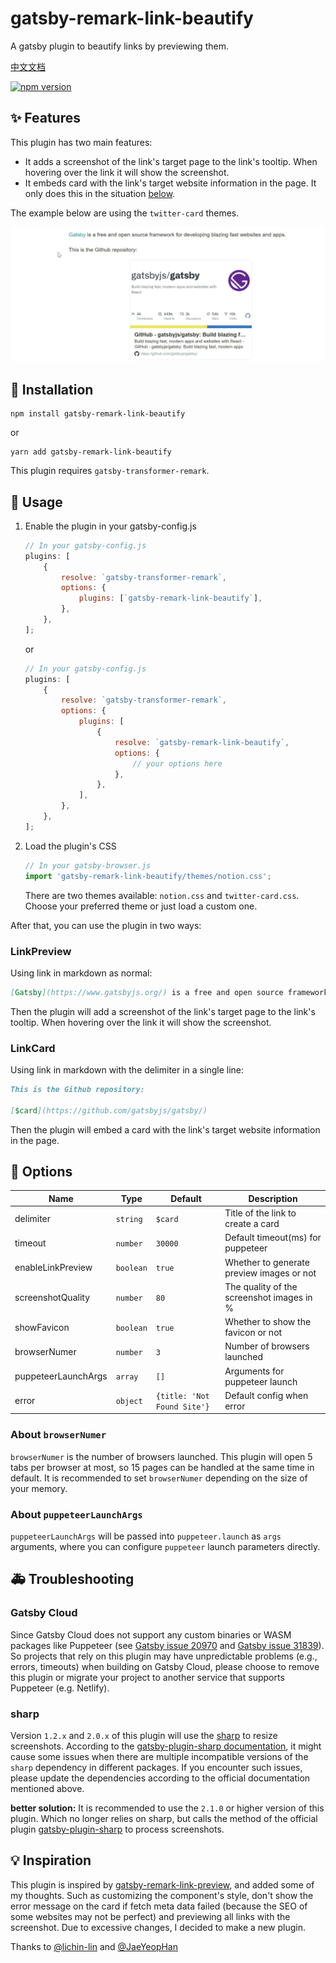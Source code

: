 # gatsby-remark-link-beautify

A gatsby plugin to beautify links by previewing them.

[中文文档](https://github.com/Talaxy009/gatsby-remark-link-beautify/blob/main/README-zh.md)

[![npm version](https://badge.fury.io/js/gatsby-remark-link-beautify.svg)](https://badge.fury.io/js/gatsby-remark-link-beautify)

## ✨ Features

This plugin has two main features:

- It adds a screenshot of the link's target page to the link's tooltip. When hovering over the link it will show the screenshot.
- It embeds card with the link's target website information in the page. It only does this in the situation [below](#LinkCard).

The example below are using the `twitter-card` themes.

![example](https://github.com/Talaxy009/gatsby-remark-link-beautify/raw/main/assets/example.gif)

## 🚚 Installation

```shell
npm install gatsby-remark-link-beautify
```

or

```shell
yarn add gatsby-remark-link-beautify
```

This plugin requires `gatsby-transformer-remark`.

## 🔦 Usage

1. Enable the plugin in your gatsby-config.js

    ```js
    // In your gatsby-config.js
    plugins: [
        {
            resolve: `gatsby-transformer-remark`,
            options: {
                plugins: [`gatsby-remark-link-beautify`],
            },
        },
    ];
    ```

    or

    ```js
    // In your gatsby-config.js
    plugins: [
        {
            resolve: `gatsby-transformer-remark`,
            options: {
                plugins: [
                    {
                        resolve: `gatsby-remark-link-beautify`,
                        options: {
                            // your options here
                        },
                    },
                ],
            },
        },
    ];
    ```

2. Load the plugin's CSS

    ```js
    // In your gatsby-browser.js
    import 'gatsby-remark-link-beautify/themes/notion.css';
    ```

    There are two themes available: `notion.css` and `twitter-card.css`. Choose your preferred theme or just load a custom one.

After that, you can use the plugin in two ways:

### LinkPreview

Using link in markdown as normal:

```md
[Gatsby](https://www.gatsbyjs.org/) is a free and open source framework for developing blazing fast websites and apps.
```

Then the plugin will add a screenshot of the link's target page to the link's tooltip. When hovering over the link it will show the screenshot.

### LinkCard

Using link in markdown with the delimiter in a single line:

```md
This is the Github repository:

[$card](https://github.com/gatsbyjs/gatsby/)
```

Then the plugin will embed a card with the link's target website information in the page.

## 🔧 Options

| Name                | Type      | Default                     | Description                               |
| ------------------- | --------- | --------------------------- | ----------------------------------------- |
| delimiter           | `string`  | `$card`                     | Title of the link to create a card        |
| timeout             | `number`  | `30000`                     | Default timeout(ms) for puppeteer         |
| enableLinkPreview   | `boolean` | `true`                      | Whether to generate preview images or not |
| screenshotQuality   | `number`  | `80`                        | The quality of the screenshot images in % |
| showFavicon         | `boolean` | `true`                      | Whether to show the favicon or not        |
| browserNumer        | `number`  | `3`                         | Number of browsers launched               |
| puppeteerLaunchArgs | `array`   | `[]`                        | Arguments for puppeteer launch            |
| error               | `object`  | `{title: 'Not Found Site'}` | Default config when error                 |

### About `browserNumer`

`browserNumer` is the number of browsers launched. This plugin will open 5 tabs per browser at most, so 15 pages can be handled at the same time in default. It is recommended to set `browserNumer` depending on the size of your memory.

### About `puppeteerLaunchArgs`

`puppeteerLaunchArgs` will be passed into `puppeteer.launch` as `args` arguments, where you can configure `puppeteer` launch parameters directly.

## 🚑️ Troubleshooting

### Gatsby Cloud

Since Gatsby Cloud does not support any custom binaries or WASM packages like Puppeteer (see [Gatsby issue 20970](https://github.com/gatsbyjs/gatsby/issues/20970) and [Gatsby issue 31839]( https://github.com/gatsbyjs/gatsby/issues/31839)). So projects that rely on this plugin may have unpredictable problems (e.g., errors, timeouts) when building on Gatsby Cloud, please choose to remove this plugin or migrate your project to another service that supports Puppeteer (e.g. Netlify).

### sharp

Version `1.2.x` and `2.0.x` of this plugin will use the [sharp](https://github.com/lovell/sharp) to resize screenshots. According to the [gatsby-plugin-sharp documentation](https://www.gatsbyjs.com/plugins/gatsby-plugin-sharp/#troubleshooting), it might cause some issues when there are multiple incompatible versions of the `sharp` dependency in different packages. If you encounter such issues, please update the dependencies according to the official documentation mentioned above.

**better solution:** It is recommended to use the `2.1.0` or higher version of this plugin. Which no longer relies on sharp, but calls the method of the official plugin [gatsby-plugin-sharp](https://github.com/gatsbyjs/gatsby/tree/master/packages/gatsby-plugin-sharp) to process screenshots.

## 💡 Inspiration

This plugin is inspired by [gatsby-remark-link-preview](https://github.com/lichin-lin/gatsby-remark-link-preview/), and added some of my thoughts. Such as customizing the component's style, don't show the error message on the card if fetch meta data failed (because the SEO of some websites may not be perfect) and previewing all links with the screenshot. Due to excessive changes, I decided to make a new plugin.

Thanks to [@lichin-lin](https://github.com/lichin-lin) and [@JaeYeopHan](https://github.com/JaeYeopHan)
